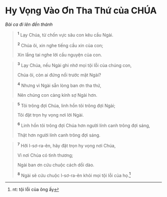 # Hy Vọng Vào Ơn Tha Thứ của CHÚA
*Bài ca đi lên đền thánh*

> <sup><b>1</b></sup> Lạy Chúa, từ chốn vực sâu con kêu cầu Ngài.
> 
> <sup><b>2</b></sup> Chúa ôi, xin nghe tiếng cầu xin của con;
> 
> Xin lắng tai nghe lời cầu nguyện của con.
>


> <sup><b>3</b></sup> Lạy Chúa, nếu Ngài ghi nhớ mọi tội lỗi của chúng con,
> 
> Chúa ôi, còn ai đứng nổi trước mặt Ngài?
> 
> <sup><b>4</b></sup> Nhưng vì Ngài sẵn lòng ban ơn tha thứ,
> 
> Nên chúng con càng kính sợ Ngài hơn.
>


> <sup><b>5</b></sup> Tôi trông đợi Chúa, linh hồn tôi trông đợi Ngài;
> 
> Tôi đặt trọn hy vọng nơi lời Ngài.
> 
> <sup><b>6</b></sup> Linh hồn tôi trông đợi Chúa hơn người lính canh trông đợi sáng,
> 
> Thật hơn người lính canh trông đợi sáng.
>


> <sup><b>7</b></sup> Hỡi I-sơ-ra-ên, hãy đặt trọn hy vọng nơi Chúa,
> 
> Vì nơi Chúa có tình thương;
> 
> Ngài ban ơn cứu chuộc cách dồi dào.
> 
> <sup><b>8</b></sup> Ngài sẽ cứu chuộc I-sơ-ra-ên khỏi mọi tội lỗi của họ.[^1]
>

[^1]: nt: tội lỗi của ông ấy
